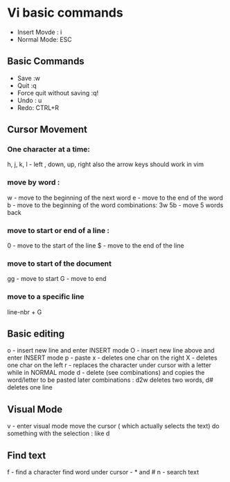 # Vi basic commands
* Insert Movde : i
* Normal Mode: ESC

## Basic Commands 
* Save :w
* Quit :q
* Force quit without saving :q!
* Undo : u
* Redo: CTRL+R

## Cursor Movement

### One character at a time: 
h, j, k, l - left , down, up, right 
also the arrow keys should work in vim

### move by word :
w - move to the beginning of the next word 
e - move to the end of the word
b - move to the beginning of the word
combinations: 3w 5b - move 5 words back

### move to start or end of a line : 
0 - move to the start of the line
$ - move to the end of the line 

### move to start of the document
gg - move to start
G - move to end 

### move to a specific line 
line-nbr + G

## Basic editing
o - insert new line and enter INSERT mode
O - insert new line above and enter INSERT mode
p - paste
x - deletes one char on the right 
X - deletes one char on the left
r - replaces the character under cursor with a letter while in NORMAL mode 
d - delete (see combinations) and copies the word/letter to be pasted later 
combinations : d2w deletes two words, d# deletes one line

## Visual Mode 
v - enter visual mode
move the cursor ( which actually selects the text) 
do something with the selection : like d 

## Find text
f - find a character
find word under cursor - * and #
n - search text
